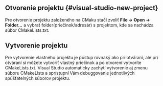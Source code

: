 ## Otvorenie projektu {#visual-studio-new-project}

Pre otvorenie projektu založeného na CMaku stačí zvoliť **File → Open → Folder...** a vybrať folder(priečinok/adresár) s projektom, kde sa nachádza súbor CMakeLists.txt.

## Vytvorenie projektu

Pre vytvorenie vlastného projektu je postup rovnaký ako pri otváraní, ale pri otváraní si môžete vytvoriť vlastný priečinok a po otvorení vytvoríte CMakeLists.txt. Visual Studio automaticky zachytí vytvorenie aj zmenu súboru CMakeLists a sprístupní Vám debuggovanie jednotlivých spúšťatelných súborov projektu.


